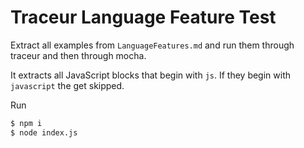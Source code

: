 # Traceur Language Feature Test

Extract all examples from `LanguageFeatures.md` and run them through
traceur and then through mocha.

It extracts all JavaScript blocks that begin with `js`. If they begin with
`javascript` the get skipped.

Run

```bash
$ npm i
$ node index.js
```
